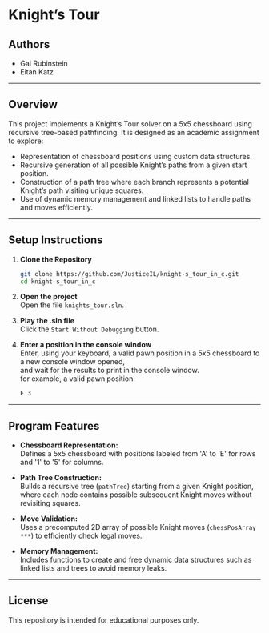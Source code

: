 # Knight’s Tour

## Authors

- Gal Rubinstein
- Eitan Katz

---

## Overview

This project implements a Knight’s Tour solver on a 5x5 chessboard using recursive tree-based pathfinding. It is designed as an academic assignment to explore:

- Representation of chessboard positions using custom data structures.
- Recursive generation of all possible Knight’s paths from a given start position.
- Construction of a path tree where each branch represents a potential Knight’s path visiting unique squares.
- Use of dynamic memory management and linked lists to handle paths and moves efficiently.

---

## Setup Instructions

1. **Clone the Repository**  
   ```bash
   git clone https://github.com/JusticeIL/knight-s_tour_in_c.git
   cd knight-s_tour_in_c
   ```

2. **Open the project**  
   Open the file `knights_tour.sln`.


3. **Play the .sln file**  
   Click the `Start Without Debugging` button.

4. **Enter a position in the console window**  
   Enter, using your keyboard, a valid pawn position in a 5x5 chessboard to a new console window opened,  
   and wait for the results to print in the console window.  
   for example, a valid pawn position:
   ```bash
   E 3
   ```

---

## Program Features

- **Chessboard Representation:**  
  Defines a 5x5 chessboard with positions labeled from 'A' to 'E' for rows and '1' to '5' for columns.

- **Path Tree Construction:**  
  Builds a recursive tree (`pathTree`) starting from a given Knight position, where each node contains possible subsequent Knight moves without revisiting squares.

- **Move Validation:**  
  Uses a precomputed 2D array of possible Knight moves (`chessPosArray ***`) to efficiently check legal moves.

- **Memory Management:**  
  Includes functions to create and free dynamic data structures such as linked lists and trees to avoid memory leaks.

---

## License

This repository is intended for educational purposes only.
